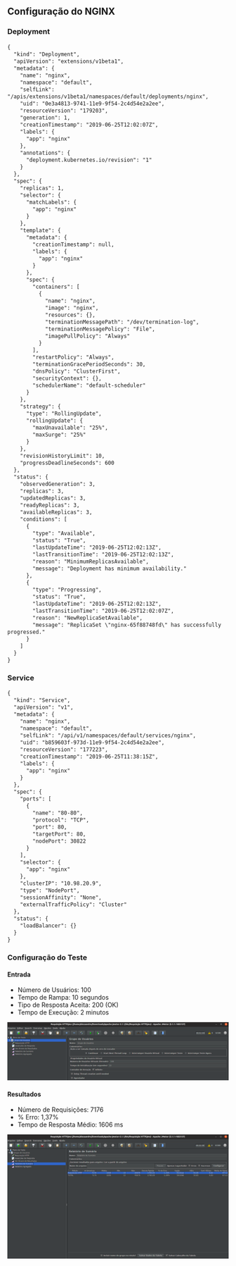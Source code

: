 
## Configuração do NGINX

### Deployment
```
{
  "kind": "Deployment",
  "apiVersion": "extensions/v1beta1",
  "metadata": {
    "name": "nginx",
    "namespace": "default",
    "selfLink": "/apis/extensions/v1beta1/namespaces/default/deployments/nginx",
    "uid": "0e3a4813-9741-11e9-9f54-2c4d54e2a2ee",
    "resourceVersion": "179203",
    "generation": 1,
    "creationTimestamp": "2019-06-25T12:02:07Z",
    "labels": {
      "app": "nginx"
    },
    "annotations": {
      "deployment.kubernetes.io/revision": "1"
    }
  },
  "spec": {
    "replicas": 1,
    "selector": {
      "matchLabels": {
        "app": "nginx"
      }
    },
    "template": {
      "metadata": {
        "creationTimestamp": null,
        "labels": {
          "app": "nginx"
        }
      },
      "spec": {
        "containers": [
          {
            "name": "nginx",
            "image": "nginx",
            "resources": {},
            "terminationMessagePath": "/dev/termination-log",
            "terminationMessagePolicy": "File",
            "imagePullPolicy": "Always"
          }
        ],
        "restartPolicy": "Always",
        "terminationGracePeriodSeconds": 30,
        "dnsPolicy": "ClusterFirst",
        "securityContext": {},
        "schedulerName": "default-scheduler"
      }
    },
    "strategy": {
      "type": "RollingUpdate",
      "rollingUpdate": {
        "maxUnavailable": "25%",
        "maxSurge": "25%"
      }
    },
    "revisionHistoryLimit": 10,
    "progressDeadlineSeconds": 600
  },
  "status": {
    "observedGeneration": 3,
    "replicas": 3,
    "updatedReplicas": 3,
    "readyReplicas": 3,
    "availableReplicas": 3,
    "conditions": [
      {
        "type": "Available",
        "status": "True",
        "lastUpdateTime": "2019-06-25T12:02:13Z",
        "lastTransitionTime": "2019-06-25T12:02:13Z",
        "reason": "MinimumReplicasAvailable",
        "message": "Deployment has minimum availability."
      },
      {
        "type": "Progressing",
        "status": "True",
        "lastUpdateTime": "2019-06-25T12:02:13Z",
        "lastTransitionTime": "2019-06-25T12:02:07Z",
        "reason": "NewReplicaSetAvailable",
        "message": "ReplicaSet \"nginx-65f88748fd\" has successfully progressed."
      }
    ]
  }
}
```
### Service
```
{
  "kind": "Service",
  "apiVersion": "v1",
  "metadata": {
    "name": "nginx",
    "namespace": "default",
    "selfLink": "/api/v1/namespaces/default/services/nginx",
    "uid": "b859603f-973d-11e9-9f54-2c4d54e2a2ee",
    "resourceVersion": "177223",
    "creationTimestamp": "2019-06-25T11:38:15Z",
    "labels": {
      "app": "nginx"
    }
  },
  "spec": {
    "ports": [
      {
        "name": "80-80",
        "protocol": "TCP",
        "port": 80,
        "targetPort": 80,
        "nodePort": 30822
      }
    ],
    "selector": {
      "app": "nginx"
    },
    "clusterIP": "10.98.20.9",
    "type": "NodePort",
    "sessionAffinity": "None",
    "externalTrafficPolicy": "Cluster"
  },
  "status": {
    "loadBalancer": {}
  }
}

```

### Configuração do Teste

#### Entrada

* Número de Usuários: 100
* Tempo de Rampa: 10 segundos
* Tipo de Resposta Aceita: 200 (OK)
* Tempo de Execução: 2 minutos

![Captura_de_tela_de_2019-06-25_09-39-31](uploads/00fa8822559fb6bf9546f100e47754e3/Captura_de_tela_de_2019-06-25_09-39-31.png)


#### Resultados

* Número de Requisições: 7176
* % Erro: 1,37%
* Tempo de Resposta Médio: 1606 ms


![Captura_de_tela_de_2019-06-25_09-47-45](uploads/a14f853c2d53e7edd8dc2976d9a19865/Captura_de_tela_de_2019-06-25_09-47-45.png)



